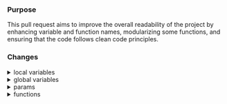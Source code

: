 ### Purpose

This pull request aims to improve the overall readability of the project by enhancing variable and function names, modularizing some functions, and ensuring that the code follows clean code principles.

### Changes

<details>
  <summary>local variables</summary>
  
- l, a → removed: The intermediate variables l and a were removed, and the data is now directly appended to all_news_data using extend, simplifying the logic.
- p → page: Renamed in pagination logic to clarify that it refers to the page number.
- p2 → request_params: Renamed p2 to request_params for clearer understanding of the variable’s purpose, improving code readability.
- ai → ai_response: Makes it clear that the variable holds the response from the AI model.
- title → article_title or detailed_title: Clarifying the variable’s content.
- result → summary_result: Describes that the result is a summary.
- n → username: Updated to a more meaningful variable name to clarify that the function parameter is the user’s username, adhering to clean code principles.
- OuO → user: In the check_user_password_is_correct function, to clarify that this refers to a User object.
- n → article: Renamed in local variable to indicates the item in each iteration.
- cnt → upvoted_count, id → article_id: Standardized for clarity in upvote and news article-related functions.
- m → relevance_check_prompt, summary_prompt, summary_generation_prompt: Consolidated renaming of the prompt variable used for chat interactions with GPT, based on its role in relevance checking and summary generation.
- p2 → request_params: Changed in the function where API request parameters are built for fetching news data.


</details>


<details>
  <summary>global variables</summary>


- Replaced hard-coded magic numbers like 50, 200 with clearly defined constants (MaxUsernameSize, MaxPasswordSize) for better maintainability.
- bgs → scheduler: Renamed the background scheduler for better readability and clarity of its purpose.

</details>

<details>
  <summary>params</summary>

- u → user: Used in the functions where user information is being passed, such as in read_user_news, upvote_article, news_summary.
- id → article_id: Updated to indicate that the variable holds the ID of a news article, used in query parameters for links.
- id2 → article_id: Replaced with article_id to maintain consistency and clarity in identifying that the variable represents the article’s ID in functions like news_exists.
- p1 → plain_password, p2 → hashed_password: Clarified the parameter in the password verification function to specify that it refers to the plain-text password and hashed_password.
- n_id, u_id → article_id, user_id: Standardized the use of article_id, user_id for consistency in function like toggle_upvote.

</details>


<details>
  <summary>functions</summary>


- get_new_info → fetch_news_articles_by_keyword: Changed to clarify that the function fetches news articles based on a search term.
- get_new → fetch_and_process_news: Modified to better describe that the function fetches and processes the news articles.
- add_new → add_news_article: Clarified the purpose of adding a new news article to the database.
- toggle_upvote → toggle_article_upvote: Updated to make it clear that the function specifically handles the upvote status for a news article.
- read_news, read_user_news → fetch_news_with_upvote_details, get_user_specific_news: These two functions were renamed because their purposes were too similar, violating clean code principles. By renaming them, it clarifies that one function fetches general news with upvote details, while the other focuses on user-specific news, making their roles distinct.
- verify → verify_password: Renamed the function for clarity, making it more descriptive, ensures the function name clearly conveys its purpose.
- check_user_password_is_correct → validate_user_credentials: Renamed the function to better reflect its purpose of both querying the user from the database and validating the user’s credentials (username and password), which aligns more closely with clean code principles.

</details>
